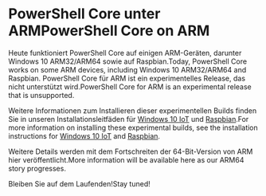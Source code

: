 # <a name="powershell-core-on-arm"></a><span data-ttu-id="902ce-101">PowerShell Core unter ARM</span><span class="sxs-lookup"><span data-stu-id="902ce-101">PowerShell Core on ARM</span></span>

<span data-ttu-id="902ce-102">Heute funktioniert PowerShell Core auf einigen ARM-Geräten, darunter Windows 10 ARM32/ARM64 sowie auf Raspbian.</span><span class="sxs-lookup"><span data-stu-id="902ce-102">Today, PowerShell Core works on some ARM devices, including Windows 10 ARM32/ARM64 and Raspbian.</span></span>
<span data-ttu-id="902ce-103">PowerShell Core für ARM ist ein experimentelles Release, das nicht unterstützt wird.</span><span class="sxs-lookup"><span data-stu-id="902ce-103">PowerShell Core for ARM is an experimental release that is unsupported.</span></span>

<span data-ttu-id="902ce-104">Weitere Informationen zum Installieren dieser experimentellen Builds finden Sie in unseren Installationsleitfäden für [Windows 10 IoT](installing-powershell-core-on-windows.md#deploying-on-windows-iot) und [Raspbian](installing-powershell-core-on-linux.md#raspbian).</span><span class="sxs-lookup"><span data-stu-id="902ce-104">For more information on installing these experimental builds, see the installation instructions for [Windows 10 IoT](installing-powershell-core-on-windows.md#deploying-on-windows-iot) and [Raspbian](installing-powershell-core-on-linux.md#raspbian).</span></span>

<span data-ttu-id="902ce-105">Weitere Details werden mit dem Fortschreiten der 64-Bit-Version von ARM hier veröffentlicht.</span><span class="sxs-lookup"><span data-stu-id="902ce-105">More information will be available here as our ARM64 story progresses.</span></span>

<span data-ttu-id="902ce-106">Bleiben Sie auf dem Laufenden!</span><span class="sxs-lookup"><span data-stu-id="902ce-106">Stay tuned!</span></span>
